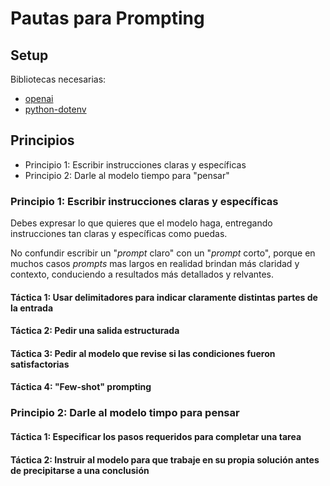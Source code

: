# Pautas para Prompting

## Setup

Bibliotecas necesarias:
- [openai](https://pypi.org/project/openai/)
- [python-dotenv](https://pypi.org/project/python-dotenv/)


## Principios

- Principio 1: Escribir instrucciones claras y específicas
- Principio 2: Darle al modelo tiempo para "pensar"

### Principio 1: Escribir instrucciones claras y específicas

Debes expresar lo que quieres que el modelo haga, entregando instrucciones tan claras y específicas como puedas. 

No confundir escribir un "_prompt_ claro" con un "_prompt_ corto", porque en muchos casos _prompts_ mas largos en realidad brindan más claridad y contexto, conduciendo a resultados más detallados y relvantes.

#### Táctica 1: Usar delimitadores para indicar claramente distintas partes de la entrada

#### Táctica 2: Pedir una salida estructurada

#### Táctica 3: Pedir al modelo que revise si las condiciones fueron satisfactorias

#### Táctica 4: "Few-shot" prompting

### Principio 2: Darle al modelo timpo para pensar

#### Táctica 1: Especificar los pasos requeridos para completar una tarea

#### Táctica 2: Instruir al modelo para que trabaje en su propia solución antes de precipitarse a una conclusión
